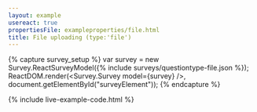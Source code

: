 ```yaml
---
layout: example
usereact: true
propertiesFile: exampleproperties/file.html
title: File uploading (type:'file')
---
```

{% capture survey_setup %}
var survey = new Survey.ReactSurveyModel({% include surveys/questiontype-file.json %});
ReactDOM.render(<Survey.Survey model={survey} />, document.getElementById("surveyElement"));
{% endcapture %}

{% include live-example-code.html %}